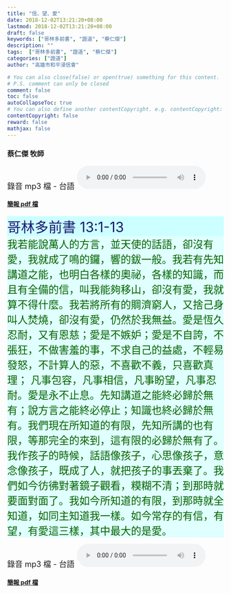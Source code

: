 ```yaml
---
title: "信、望、愛"
date: 2018-12-02T13:21:20+08:00
lastmod: 2018-12-02T13:21:20+08:00
draft: false
keywords: ["哥林多前書", "證道", "蔡仁傑"]
description: ""
tags:  ["哥林多前書", "證道", "蔡仁傑"]
categories: ["證道"]
author: "高雄市和平浸信會"

# You can also close(false) or open(true) something for this content.
# P.S. comment can only be closed
comment: false
toc: false
autoCollapseToc: true
# You can also define another contentCopyright. e.g. contentCopyright: "This is another copyright."
contentCopyright: false
reward: false
mathjax: false
---
```


### 蔡仁傑 牧師

<font size="4">錄音 mp3 檔 - 台語 </font>
<audio controls src="https://hbc.nctu.me/mp3-s/s20181202t.mp3"></audio>

#### [簡報 pdf 檔](/pdf-s/s20181202.pdf "信、望、愛")

<div
style="background-color:#CCFFFF"><font size="6", color="#191970">
哥林多前書 13:1-13
</font>
</div>

<div
style="background-color:#E0FFFF"><font size="5", color="#006400">
我若能說萬人的方言，並天使的話語，卻沒有愛，我就成了鳴的鑼，響的鈸一般。我若有先知講道之能，也明白各樣的奧祕，各樣的知識，而且有全備的信，叫我能夠移山，卻沒有愛，我就算不得什麼。我若將所有的賙濟窮人，又捨己身叫人焚燒，卻沒有愛，仍然於我無益。愛是恆久忍耐，又有恩慈；愛是不嫉妒；愛是不自誇，不張狂，不做害羞的事，不求自己的益處，不輕易發怒，不計算人的惡，不喜歡不義，只喜歡真理； 凡事包容，凡事相信，凡事盼望，凡事忍耐。愛是永不止息。先知講道之能終必歸於無有；說方言之能終必停止；知識也終必歸於無有。我們現在所知道的有限，先知所講的也有限，等那完全的來到，這有限的必歸於無有了。我作孩子的時候，話語像孩子，心思像孩子，意念像孩子，既成了人，就把孩子的事丟棄了。我們如今彷彿對著鏡子觀看，糢糊不清；到那時就要面對面了。我如今所知道的有限，到那時就全知道，如同主知道我一樣。如今常存的有信，有望，有愛這三樣，其中最大的是愛。
</font>
</div>

<font size="4">錄音 mp3 檔 - 台語 </font>
<audio controls src="https://hbc.nctu.me/mp3-s/s20181202t.mp3"></audio>

#### [簡報 pdf 檔](/pdf-s/s20181202.pdf "信、望、愛")